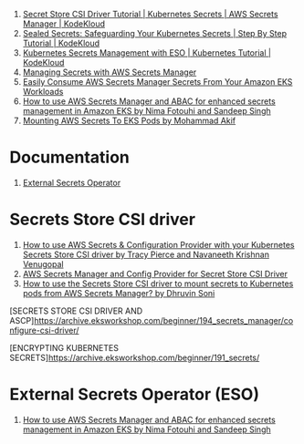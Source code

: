 
1. [Secret Store CSI Driver Tutorial | Kubernetes Secrets | AWS Secrets Manager | KodeKloud](https://www.youtube.com/watch?v=MTnQW9MxnRI)
2. [Sealed Secrets: Safeguarding Your Kubernetes Secrets | Step By Step Tutorial | KodeKloud](https://www.youtube.com/watch?v=wWMJCY2E0d4&t=1s)
3. [Kubernetes Secrets Management with ESO | Kubernetes Tutorial | KodeKloud](https://www.youtube.com/watch?v=EonWeoFPpvM&t=1s)
4. [Managing Secrets with AWS Secrets Manager](https://www.eksworkshop.com/docs/security/secrets-management/secrets-manager/)
5. [Easily Consume AWS Secrets Manager Secrets From Your Amazon EKS Workloads](https://community.aws/content/2eKLFwELDylv0Sfuj3JLd6Out9W/navigating-amazon-eks-eks-integrate-secrets-manager?lang=en)
6. [How to use AWS Secrets Manager and ABAC for enhanced secrets management in Amazon EKS by Nima Fotouhi and Sandeep Singh](https://aws.amazon.com/blogs/security/how-to-use-aws-secrets-manager-and-abac-for-enhanced-secrets-management-in-amazon-eks/)
7. [Mounting AWS Secrets To EKS Pods by Mohammad Akif](https://www.linkedin.com/pulse/mounting-aws-secrets-eks-pods-mohammad-akif/)

# Documentation

1. [External Secrets Operator](https://external-secrets.io/latest/)

# Secrets Store CSI driver

1. [How to use AWS Secrets & Configuration Provider with your Kubernetes Secrets Store CSI driver by Tracy Pierce and Navaneeth Krishnan Venugopal](https://aws.amazon.com/blogs/security/how-to-use-aws-secrets-configuration-provider-with-kubernetes-secrets-store-csi-driver/)
2. [AWS Secrets Manager and Config Provider for Secret Store CSI Driver](https://github.com/aws/secrets-store-csi-driver-provider-aws)
3. [How to use the Secrets Store CSI driver to mount secrets to Kubernetes pods from AWS Secrets Manager? by Dhruvin Soni](https://overcast.blog/how-to-use-the-secrets-store-csi-driver-to-mount-secrets-to-kubernetes-pods-e0e61b481d79)

[SECRETS STORE CSI DRIVER AND ASCP]https://archive.eksworkshop.com/beginner/194_secrets_manager/configure-csi-driver/

[ENCRYPTING KUBERNETES SECRETS]https://archive.eksworkshop.com/beginner/191_secrets/

# External Secrets Operator (ESO)

1. [How to use AWS Secrets Manager and ABAC for enhanced secrets management in Amazon EKS by Nima Fotouhi and Sandeep Singh](https://aws.amazon.com/blogs/security/how-to-use-aws-secrets-manager-and-abac-for-enhanced-secrets-management-in-amazon-eks/)